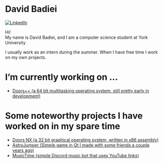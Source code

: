 # David Badiei
[![LinkedIn](https://img.shields.io/badge/LinkedIn-000?style=flat&logoColor=blue&logo=linkedin)](https://www.linkedin.com/in/david-badiei-298638257/)

Hi!\
My name is David Badiei, and I am a computer science student at York University

I usually work as an intern during the summer. When I have free time I work on my own projects.

# I’m currently working on ...
  - [Doors++ (a 64 bit multitasking operating system, still pretty early in development)](https://github.com/DavidB420/doorspp)

# Some noteworthy projects I have worked on in my spare time
- [Doors NX (a 32 bit graphical operating system, written in x86 assembly)](https://github.com/DavidB420/doorsnx151)
- [AstroJumper (Simple game in Qt I made with some friends a couple years ago)](https://github.com/DavidB420/AstroJumper)
- [MusicTime (simple Discord music bot that uses YouTube links)](https://github.com/DavidB420/musictime-public)
